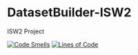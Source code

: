# DatasetBuilder-ISW2
ISW2 Project

[![Code Smells](https://sonarcloud.io/api/project_badges/measure?project=FilippoMuschera_DatasetBuilder-ISW2&metric=code_smells)](https://sonarcloud.io/summary/new_code?id=FilippoMuschera_DatasetBuilder-ISW2)
[![Lines of Code](https://sonarcloud.io/api/project_badges/measure?project=FilippoMuschera_DatasetBuilder-ISW2&metric=ncloc)](https://sonarcloud.io/summary/new_code?id=FilippoMuschera_DatasetBuilder-ISW2)

